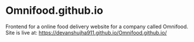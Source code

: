 # Omnifood.github.io
Frontend for a online food delivery website for a company called Omnifood.
Site is live at: https://devanshujha911.github.io/Omnifood.github.io/
